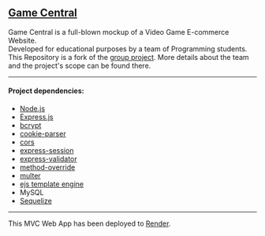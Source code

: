 [Game Central](https://game-central.onrender.com/)
---

Game Central is a full-blown mockup of a Video Game E-commerce Website.  
Developed for educational purposes by a team of Programming students.  
This Repository is a fork of the [group project](https://github.com/matiasncocco/grupo_6_GameCentral). More details about the team and the project's scope can be found there.  

---

#### Project dependencies:

- [Node.js](https://nodejs.org)
- [Express.js](https://expressjs.com/)
- [bcrypt](https://www.npmjs.com/package/bcrypt)
- [cookie-parser](https://www.npmjs.com/package/cookie-parser)
- [cors](https://www.npmjs.com/package/cors)
- [express-session](https://www.npmjs.com/package/express-session)
- [express-validator](https://www.npmjs.com/package/express-validator)
- [method-override](https://www.npmjs.com/package/method-override)
- [multer](https://www.npmjs.com/package/multer)
- [ejs template engine](https://ejs.co/)
- MySQL
- [Sequelize](https://sequelize.org/)

---

This MVC Web App has been deployed to [Render](https://render.com/).  
